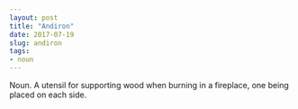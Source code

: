 ```yaml
---
layout: post
title: "Andiron"
date: 2017-07-19
slug: andiron
tags:
- noun
---
```


Noun. A utensil for supporting wood when burning in a fireplace, one being placed on each side.
